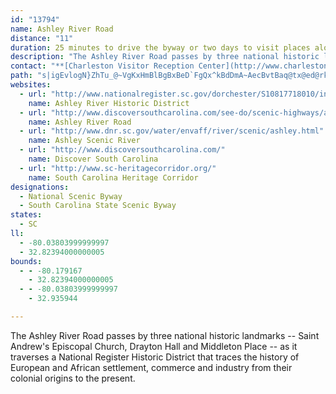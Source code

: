 ```yaml
---
id: "13794"
name: Ashley River Road
distance: "11"
duration: 25 minutes to drive the byway or two days to visit places along the way.
description: "The Ashley River Road passes by three national historic landmarks -- Saint Andrew's Episcopal Church, Drayton Hall and Middleton Place -- as it traverses a National Register Historic District that traces the history of European and African settlement, commerce and industry from their colonial origins to the present. "
contact: "**[Charleston Visitor Reception Center](http://www.charlestoncvb.com)**  \r\n 843-853-8000  \r\n\r\n"
path: "s|igEvlogN}ZhTu_@~VgKxHmBlBgBxBeD`FgQx^kBdDmA~AecBvtBaq@tx@ed@rk@kDrDad@fl@{DrEaLhP_Pj`@gXbx@mBhL{AfMgAfL{C~Um@fCoA~B}h@hy@kLhOyTjXkHfH{F|C_TbKiD`CuOrQer@nr@iI`JsCrDgnA~`B"
websites:
  - url: "http://www.nationalregister.sc.gov/dorchester/S10817718010/index.htm"
    name: Ashley River Historic District
  - url: "http://www.discoversouthcarolina.com/see-do/scenic-highways/ash-river-byway/"
    name: Ashley River Road
  - url: "http://www.dnr.sc.gov/water/envaff/river/scenic/ashley.html"
    name: Ashley Scenic River
  - url: "http://www.discoversouthcarolina.com/"
    name: Discover South Carolina
  - url: "http://www.sc-heritagecorridor.org/"
    name: South Carolina Heritage Corridor
designations:
  - National Scenic Byway
  - South Carolina State Scenic Byway
states:
  - SC
ll:
  - -80.03803999999997
  - 32.82394000000005
bounds:
  - - -80.179167
    - 32.82394000000005
  - - -80.03803999999997
    - 32.935944

---
```


The Ashley River Road passes by three national historic landmarks -- Saint Andrew's Episcopal Church, Drayton Hall and Middleton Place -- as it traverses a National Register Historic District that traces the history of European and African settlement, commerce and industry from their colonial origins to the present.
